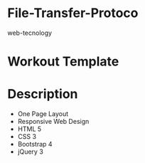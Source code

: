 # File-Transfer-Protoco
web-tecnology

# Workout Template
# Description
- One Page Layout
- Responsive Web Design
- HTML 5
- CSS 3
- Bootstrap 4
- jQuery 3